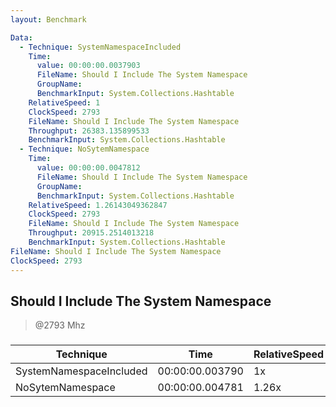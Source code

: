 ```yaml
---
layout: Benchmark

Data: 
  - Technique: SystemNamespaceIncluded
    Time: 
      value: 00:00:00.0037903
      FileName: Should I Include The System Namespace
      GroupName: 
      BenchmarkInput: System.Collections.Hashtable
    RelativeSpeed: 1
    ClockSpeed: 2793
    FileName: Should I Include The System Namespace
    Throughput: 26383.135899533
    BenchmarkInput: System.Collections.Hashtable
  - Technique: NoSytemNamespace
    Time: 
      value: 00:00:00.0047812
      FileName: Should I Include The System Namespace
      GroupName: 
      BenchmarkInput: System.Collections.Hashtable
    RelativeSpeed: 1.26143049362847
    ClockSpeed: 2793
    FileName: Should I Include The System Namespace
    Throughput: 20915.2514013218
    BenchmarkInput: System.Collections.Hashtable
FileName: Should I Include The System Namespace
ClockSpeed: 2793
---
```

Should I Include The System Namespace
-------------------------------------
> @2793 Mhz


### 


|Technique              |Time           |RelativeSpeed|Throughput|
|-----------------------|---------------|-------------|----------|
|SystemNamespaceIncluded|00:00:00.003790|1x           |26383.14/s|
|NoSytemNamespace       |00:00:00.004781|1.26x        |20915.25/s|
